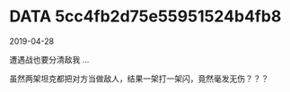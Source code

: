 DATA 5cc4fb2d75e55951524b4fb8
==============================

2019-04-28

遭遇战也要分清敌我 ...

虽然两架坦克都把对方当做敌人，结果一架打一架闪，竟然毫发无伤？？？
